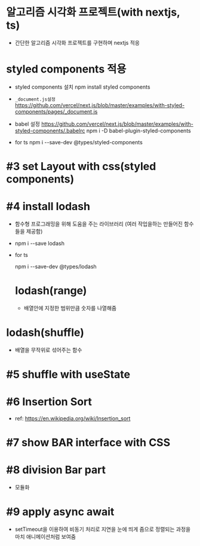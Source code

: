 # 알고리즘 시각화 프로젝트(with nextjs, ts)

- 간단한 알고리즘 시각화 프로젝트를 구현하며 nextjs 적응

# styled components 적용

- styled components 설치
  npm install styled components

- `_document.js설정`
  https://github.com/vercel/next.js/blob/master/examples/with-styled-components/pages/_document.js

- babel 설정
  https://github.com/vercel/next.js/blob/master/examples/with-styled-components/.babelrc
  npm i -D babel-plugin-styled-components

- for ts
  npm i --save-dev @types/styled-components

# #3 set Layout with css(styled components)

# #4 install lodash

- 함수형 프로그래밍을 위해 도움을 주는 라이브러리
  (여러 작업을하는 만들어진 함수들을 제공함)

- npm i --save lodash
- for ts
  <!-- type정보는 devDependencies에 들어감 런타임땐 필요없고 개발모드에서만 필요하기때문 -->

  npm i --save-dev @types/lodash

  # lodash(range)

  - 배열안에 지정한 범위만큼 숫자를 나열해줌

# lodash(shuffle)

- 배열을 무작위로 섞어주는 함수

# #5 shuffle with useState

# #6 Insertion Sort

- ref: https://en.wikipedia.org/wiki/Insertion_sort

# #7 show BAR interface with CSS

# #8 division Bar part

- 모듈화

# #9 apply async await

- setTimeout을 이용하여 비동기 처리로 지연을 눈에 띄게 줌으로 정렬되는 과정을 마치 애니메이션처럼 보여줌
